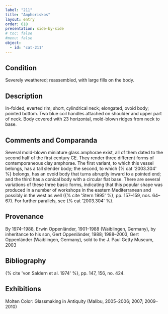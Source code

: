 ```yaml
---
label: "211"
title: "Amphoriskos"
layout: entry
order: 618
presentation: side-by-side
# toc: false
#menu: false 
object:
  - id: "cat-211"
---
```


## Condition

Severely weathered; reassembled, with large fills on the body.

## Description

In-folded, everted rim; short, cylindrical neck; elongated, ovoid body; pointed bottom. Two blue coil handles attached on shoulder and upper part of neck. Body covered with 23 horizontal, mold-blown ridges from neck to base.

## Comments and Comparanda

Several mold-blown miniature glass amphorae exist, all of them dated to the second half of the first century CE. They render three different forms of contemporaneous clay amphorae. The first variant, to which this vessel belongs, has a tall slender body; the second, to which {% cat '2003.304' %} belongs, has an ovoid body that turns abruptly inward to a pointed end; and the third has a conical body with a circular flat base. There are several variations of these three basic forms, indicating that this popular shape was produced in a number of workshops in the eastern Mediterranean and possibly in the west as well ({% cite 'Stern 1995' %}, pp. 157–159, nos. 64–67). For further parallels, see {% cat '2003.304' %}.

## Provenance

By 1974–1988, Erwin Oppenländer, 1901–1988 (Waiblingen, Germany), by inheritance to his son, Gert Oppenländer, 1988; 1988–2003, Gert Oppenländer (Waiblingen, Germany), sold to the J. Paul Getty Museum, 2003

## Bibliography

{% cite 'von Saldern et al. 1974' %}, pp. 147, 156, no. 424.

## Exhibitions

Molten Color: Glassmaking in Antiquity (Malibu, 2005–2006; 2007; 2009–2010)